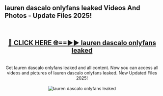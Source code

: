 <h2>lauren dascalo onlyfans leaked Videos And Photos - Update Files 2025!</h2>
<br>
<div align="center">
<h2><a href="https://top-ai-tools.click/QrbHav" rel="nofollow">🔴 CLICK HERE 🌐==►► lauren dascalo onlyfans leaked</a></h2>
<br>
Get lauren dascalo onlyfans leaked and all content. Now you can access all videos and pictures of lauren dascalo onlyfans leaked. New Updated Files 2025!
<br>
<br>
<a href="https://top-ai-tools.click/QrbHav" rel="nofollow" data-target="animated-image.originalLink"><img src="https://i.ibb.co.com/WyWwxjT/player-gif2.gif" alt="lauren dascalo onlyfans leaked" style="max-width: 100%; display: inline-block;" data-target="animated-image.originalImage"></a>
</div>
<br>